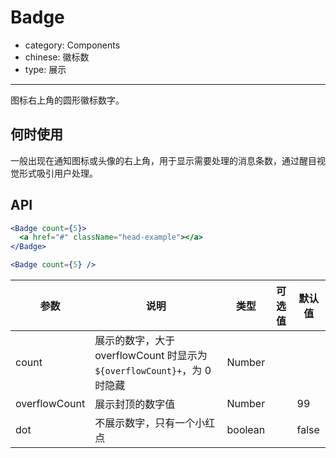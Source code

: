 # Badge

- category: Components
- chinese: 徽标数
- type: 展示

---

图标右上角的圆形徽标数字。

## 何时使用

一般出现在通知图标或头像的右上角，用于显示需要处理的消息条数，通过醒目视觉形式吸引用户处理。

## API

```jsx
<Badge count={5}>
  <a href="#" className="head-example"></a>
</Badge>
```


```jsx
<Badge count={5} />
```

| 参数           | 说明                             | 类型       |  可选值 | 默认值 |
|----------------|----------------------------------|------------|---------|--------|
| count          | 展示的数字，大于 overflowCount 时显示为 `${overflowCount}+`，为 0 时隐藏 | Number     |         |        |
| overflowCount  | 展示封顶的数字值                 | Number     |         | 99     |
| dot            | 不展示数字，只有一个小红点       | boolean    |         | false  |
